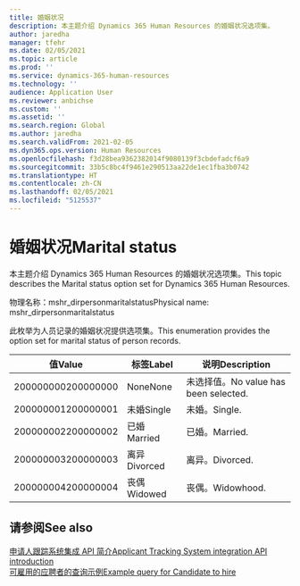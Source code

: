 ```yaml
---
title: 婚姻状况
description: 本主题介绍 Dynamics 365 Human Resources 的婚姻状况选项集。
author: jaredha
manager: tfehr
ms.date: 02/05/2021
ms.topic: article
ms.prod: ''
ms.service: dynamics-365-human-resources
ms.technology: ''
audience: Application User
ms.reviewer: anbichse
ms.custom: ''
ms.assetid: ''
ms.search.region: Global
ms.author: jaredha
ms.search.validFrom: 2021-02-05
ms.dyn365.ops.version: Human Resources
ms.openlocfilehash: f3d28bea9362382014f9080139f3cbdefadcf6a9
ms.sourcegitcommit: 33b5c8bc4f9461e290513aa22de1ec1fba3b0742
ms.translationtype: HT
ms.contentlocale: zh-CN
ms.lasthandoff: 02/05/2021
ms.locfileid: "5125537"
---
```

# <a name="marital-status"></a><span data-ttu-id="2823e-103">婚姻状况</span><span class="sxs-lookup"><span data-stu-id="2823e-103">Marital status</span></span>

<span data-ttu-id="2823e-104">本主题介绍 Dynamics 365 Human Resources 的婚姻状况选项集。</span><span class="sxs-lookup"><span data-stu-id="2823e-104">This topic describes the Marital status option set for Dynamics 365 Human Resources.</span></span>

<span data-ttu-id="2823e-105">物理名称：mshr_dirpersonmaritalstatus</span><span class="sxs-lookup"><span data-stu-id="2823e-105">Physical name: mshr_dirpersonmaritalstatus</span></span>

<span data-ttu-id="2823e-106">此枚举为人员记录的婚姻状况提供选项集。</span><span class="sxs-lookup"><span data-stu-id="2823e-106">This enumeration provides the option set for marital status of person records.</span></span>

| <span data-ttu-id="2823e-107">值</span><span class="sxs-lookup"><span data-stu-id="2823e-107">Value</span></span> | <span data-ttu-id="2823e-108">标签</span><span class="sxs-lookup"><span data-stu-id="2823e-108">Label</span></span> | <span data-ttu-id="2823e-109">说明</span><span class="sxs-lookup"><span data-stu-id="2823e-109">Description</span></span> |
| --- | --- | --- |
| <span data-ttu-id="2823e-110">200000000</span><span class="sxs-lookup"><span data-stu-id="2823e-110">200000000</span></span> | <span data-ttu-id="2823e-111">None</span><span class="sxs-lookup"><span data-stu-id="2823e-111">None</span></span> | <span data-ttu-id="2823e-112">未选择值。</span><span class="sxs-lookup"><span data-stu-id="2823e-112">No value has been selected.</span></span>
| <span data-ttu-id="2823e-113">200000001</span><span class="sxs-lookup"><span data-stu-id="2823e-113">200000001</span></span> | <span data-ttu-id="2823e-114">未婚</span><span class="sxs-lookup"><span data-stu-id="2823e-114">Single</span></span> | <span data-ttu-id="2823e-115">未婚。</span><span class="sxs-lookup"><span data-stu-id="2823e-115">Single.</span></span> |
| <span data-ttu-id="2823e-116">200000002</span><span class="sxs-lookup"><span data-stu-id="2823e-116">200000002</span></span> | <span data-ttu-id="2823e-117">已婚</span><span class="sxs-lookup"><span data-stu-id="2823e-117">Married</span></span> | <span data-ttu-id="2823e-118">已婚。</span><span class="sxs-lookup"><span data-stu-id="2823e-118">Married.</span></span> |
| <span data-ttu-id="2823e-119">200000003</span><span class="sxs-lookup"><span data-stu-id="2823e-119">200000003</span></span> | <span data-ttu-id="2823e-120">离异</span><span class="sxs-lookup"><span data-stu-id="2823e-120">Divorced</span></span> | <span data-ttu-id="2823e-121">离异。</span><span class="sxs-lookup"><span data-stu-id="2823e-121">Divorced.</span></span> |
| <span data-ttu-id="2823e-122">200000004</span><span class="sxs-lookup"><span data-stu-id="2823e-122">200000004</span></span> | <span data-ttu-id="2823e-123">丧偶</span><span class="sxs-lookup"><span data-stu-id="2823e-123">Widowed</span></span> | <span data-ttu-id="2823e-124">丧偶。</span><span class="sxs-lookup"><span data-stu-id="2823e-124">Widowhood.</span></span> |

## <a name="see-also"></a><span data-ttu-id="2823e-125">请参阅</span><span class="sxs-lookup"><span data-stu-id="2823e-125">See also</span></span>

[<span data-ttu-id="2823e-126">申请人跟踪系统集成 API 简介</span><span class="sxs-lookup"><span data-stu-id="2823e-126">Applicant Tracking System integration API introduction</span></span>](hr-admin-integration-ats-api-introduction.md)<br>
[<span data-ttu-id="2823e-127">可雇用的应聘者的查询示例</span><span class="sxs-lookup"><span data-stu-id="2823e-127">Example query for Candidate to hire</span></span>](hr-admin-integration-ats-api-candidate-to-hire-example-query.md)
